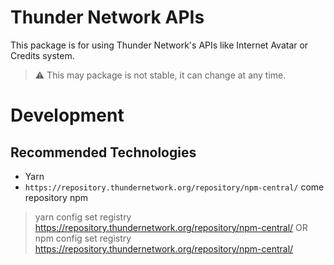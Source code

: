 # Thunder Network APIs
This package is for using Thunder Network's APIs like Internet Avatar or Credits system.

> ⚠️ This may package is not stable, it can change at any time.

# Development
## Recommended Technologies
- Yarn
- `https://repository.thundernetwork.org/repository/npm-central/` come repository npm
> yarn config set registry https://repository.thundernetwork.org/repository/npm-central/
> OR
> npm config set registry https://repository.thundernetwork.org/repository/npm-central/